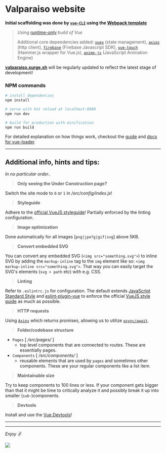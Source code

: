 # Valparaiso website

 **Initial scaffolding was done by [`vue-CLI`](https://github.com/vuejs/vue-cli) using the [Webpack template](https://github.com/vuejs-templates/webpack)**
>
> *Using [runtime-only](https://gist.github.com/anchal20/f2ac9807263e106c1308f7143df1cf09) build of Vue*
>
> Additional core dependencies added: [`vuex`](https://github.com/vuejs/vuex) (state management), [`axios`](https://github.com/mzabriskie/axios) (http client), [`firebase`](https://www.npmjs.com/package/firebase) (Firebase Javascript SDK), [`vue-touch`](https://github.com/vuejs/vue-touch/tree/next) (Hammer.js wrapper for Vue.js), [`anime-js`](https://github.com/juliangarnier/anime) (JavaScript Animation Engine)

[**valparaiso.surge.sh**](http://valparaiso.surge.sh) will be regularly updated to reflect the latest stage of development! 

### **NPM commands**

``` bash
# install dependencies
npm install

# serve with hot reload at localhost:8080
npm run dev

# build for production with minification
npm run build
```

For detailed explanation on how things work, checkout the [guide](http://vuejs-templates.github.io/webpack/) and [docs for vue-loader](http://vuejs.github.io/vue-loader).

---
## **Additional info, hints and tips:**

_In no particular order.._

> **Only seeing the Under Construction page?**

Switch the site mode to `0` or `1` in _/src/config/index.js_!

> **Styleguide**

Adhere to the [official VueJS styleguide]((https://vuejs.org/v2/style-guide/))! Partially enforced by the linting configuration.

> **Image optimization**

Done automatically for all images [`png|jpe?g|gif|svg`] above 5KB.

> **Convert embedded SVG**

You can convert any embedded SVG (`<img src="something.svg">`) to inline SVG by adding the `markup-inline` tag to the `img` element like so: `<img markup-inline src="something.svg">`. That way you can easily target the SVG's elements (`svg > path` etc) with e.g. CSS.

> **Linting**

Refer to `.eslintrc.js` for configuration. The default extends [JavaScript Standard Style](https://github.com/standard/standard/blob/master/docs/RULES-en.md) and [eslint-plugin-vue](https://github.com/vuejs/eslint-plugin-vue) to enforce the official [VueJS style guide](https://vuejs.org/v2/style-guide/) as much as possible.

> **HTTP requests**

Using [`Axios`](https://github.com/mzabriskie/axios) which returns promises, allowing us to utilize [`async/await`](https://hackernoon.com/6-reasons-why-javascripts-async-await-blows-promises-away-tutorial-c7ec10518dd9).

> **Folder/codebase structure**

- `Pages` [ _/src/pages/_ ]
	- top level components that are connected to routes. These are essentially pages.
- `Components` [ _/src/components/_ ]
	- reusable elements that are used by `pages` and sometimes other components. These are your regular components like a list item.

> **Maintainable size**

Try to keep components to 100 lines or less. If your component gets bigger than that it might be time to critically analyze it and possibly break it up into smaller (`sub`-)components.

> **Devtools**

Install and use the [Vue Devtools](https://github.com/vuejs/vue-devtools)!

---
---
_Enjoy ✌️_

![](https://i.imgur.com/apjyd3T.gif)
